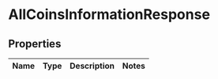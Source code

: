 

# AllCoinsInformationResponse


## Properties

| Name | Type | Description | Notes |
|------------ | ------------- | ------------- | -------------|



